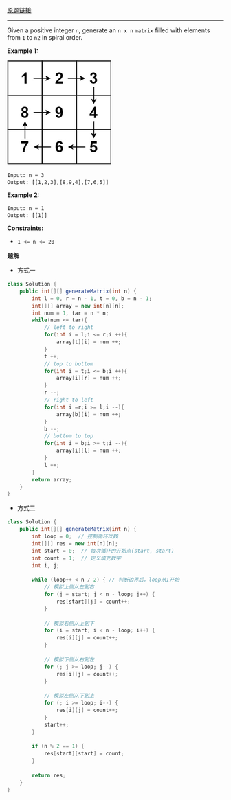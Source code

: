 [原题链接](https://leetcode.cn/problems/spiral-matrix-ii/)

---

Given a positive integer `n`, generate an `n x n` `matrix` filled with elements from `1` to `n2` in spiral order.

 

**Example 1:**

![spiraln](./img/spiraln.jpg)

```
Input: n = 3
Output: [[1,2,3],[8,9,4],[7,6,5]]
```

**Example 2:**

```
Input: n = 1
Output: [[1]]
```

 

**Constraints:**

- `1 <= n <= 20`



**题解**

- 方式一

```java
class Solution {
    public int[][] generateMatrix(int n) {
        int l = 0, r = n - 1, t = 0, b = n - 1;
        int[][] array = new int[n][n];
        int num = 1, tar = n * n;
        while(num <= tar){
            // left to right
            for(int i = l;i <= r;i ++){
                array[t][i] = num ++;
            }
            t ++;
            // top to bottom
            for(int i = t;i <= b;i ++){
                array[i][r] = num ++;
            }
            r --;
            // right to left
            for(int i =r;i >= l;i --){
                array[b][i] = num ++;
            }
            b --;
            // bottom to top
            for(int i = b;i >= t;i --){
                array[i][l] = num ++;
            }
            l ++;
        }
        return array;
    }
}
```

- 方式二

```java
class Solution {
    public int[][] generateMatrix(int n) {
        int loop = 0;  // 控制循环次数
        int[][] res = new int[n][n];
        int start = 0;  // 每次循环的开始点(start, start)
        int count = 1;  // 定义填充数字
        int i, j;

        while (loop++ < n / 2) { // 判断边界后，loop从1开始
            // 模拟上侧从左到右
            for (j = start; j < n - loop; j++) {
                res[start][j] = count++;
            }

            // 模拟右侧从上到下
            for (i = start; i < n - loop; i++) {
                res[i][j] = count++;
            }

            // 模拟下侧从右到左
            for (; j >= loop; j--) {
                res[i][j] = count++;
            }

            // 模拟左侧从下到上
            for (; i >= loop; i--) {
                res[i][j] = count++;
            }
            start++;
        }

        if (n % 2 == 1) {
            res[start][start] = count;
        }

        return res;
    }
}
```

